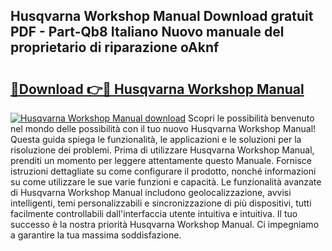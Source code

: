 ## Husqvarna Workshop Manual Download gratuit PDF - Part-Qb8 Italiano Nuovo manuale del proprietario di riparazione oAknf

# <h2><a href="http://dfcq2l1.blite.top/?on=Husqvarna+Workshop+Manual">🔗Download 👉🔴 Husqvarna Workshop Manual</a></h2>

[![Husqvarna Workshop Manual download](https://i.imgur.com/lujVjoI.png)](http://dfcq2l1.blite.top/?on=Husqvarna+Workshop+Manual)
Scopri le possibilità benvenuto nel mondo delle possibilità con il tuo nuovo Husqvarna Workshop Manual! Questa guida spiega le funzionalità, le applicazioni e le soluzioni per la risoluzione dei problemi. Prima di utilizzare Husqvarna Workshop Manual, prenditi un momento per leggere attentamente questo Manuale. Fornisce istruzioni dettagliate su come configurare il prodotto, nonché informazioni su come utilizzare le sue varie funzioni e capacità. Le funzionalità avanzate di Husqvarna Workshop Manual includono geolocalizzazione, avvisi intelligenti, temi personalizzabili e sincronizzazione di più dispositivi, tutti facilmente controllabili dall'interfaccia utente intuitiva e intuitiva. Il tuo successo è la nostra priorità Husqvarna Workshop Manual. Ci impegniamo a garantire la tua massima soddisfazione.

